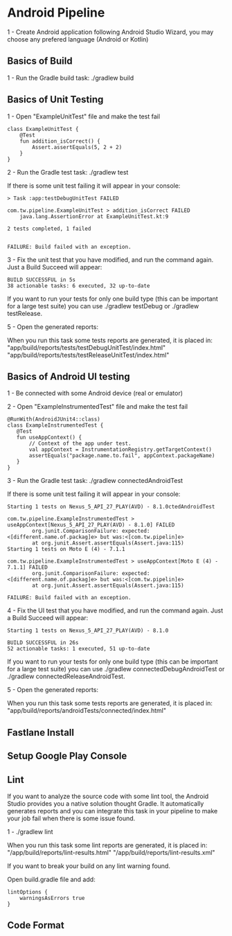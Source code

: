 # Android Pipeline

1 - Create Android application following Android Studio Wizard, 
you may choose any prefered language (Android or Kotlin)

## Basics of Build

1 - Run the Gradle build task: 
./gradlew build

## Basics of Unit Testing

1 - Open "ExampleUnitTest" file and make the test fail

 ```
 class ExampleUnitTest {
     @Test
     fun addition_isCorrect() {
         Assert.assertEquals(5, 2 + 2)
     }
 }
 ```

2 - Run the Gradle test task: 
./gradlew test

If there is some unit test failing it will appear in your console:

```
> Task :app:testDebugUnitTest FAILED

com.tw.pipeline.ExampleUnitTest > addition_isCorrect FAILED
    java.lang.AssertionError at ExampleUnitTest.kt:9

2 tests completed, 1 failed


FAILURE: Build failed with an exception.
```

3 - Fix the unit test that you have modified, and run the command again.
Just a Build Succeed will appear:

```
BUILD SUCCESSFUL in 5s
38 actionable tasks: 6 executed, 32 up-to-date
```

If you want to run your tests for only one build type (this can be important for a large test suite) you can use ./gradlew testDebug or ./gradlew testRelease.

5 - Open the generated reports:

When you run this task some tests reports are generated, it is placed in: 
"app/build/reports/tests/testDebugUnitTest/index.html"
"app/build/reports/tests/testReleaseUnitTest/index.html"


## Basics of Android UI testing

1 - Be connected with some Android device (real or emulator)

2 - Open "ExampleInstrumentedTest" file and make the test fail

 ```
@RunWith(AndroidJUnit4::class)
class ExampleInstrumentedTest {
    @Test
    fun useAppContext() {
        // Context of the app under test.
        val appContext = InstrumentationRegistry.getTargetContext()
        assertEquals("package.name.to.fail", appContext.packageName)
    }
}
 ```

3 - Run the Gradle test task: 
./gradlew connectedAndroidTest

If there is some unit test failing it will appear in your console:

```
Starting 1 tests on Nexus_5_API_27_PLAY(AVD) - 8.1.0ctedAndroidTest 

com.tw.pipeline.ExampleInstrumentedTest > useAppContext[Nexus_5_API_27_PLAY(AVD) - 8.1.0] FAILED 
        org.junit.ComparisonFailure: expected:<[different.name.of.packag]e> but was:<[com.tw.pipelin]e>
        at org.junit.Assert.assertEquals(Assert.java:115)
Starting 1 tests on Moto E (4) - 7.1.1

com.tw.pipeline.ExampleInstrumentedTest > useAppContext[Moto E (4) - 7.1.1] FAILED 
        org.junit.ComparisonFailure: expected:<[different.name.of.packag]e> but was:<[com.tw.pipelin]e>
        at org.junit.Assert.assertEquals(Assert.java:115)

FAILURE: Build failed with an exception.
```

4 - Fix the UI test that you have modified, and run the command again.
Just a Build Succeed will appear:

```
Starting 1 tests on Nexus_5_API_27_PLAY(AVD) - 8.1.0

BUILD SUCCESSFUL in 26s
52 actionable tasks: 1 executed, 51 up-to-date
```

If you want to run your tests for only one build type (this can be important for a large test suite) you can use ./gradlew connectedDebugAndroidTest or ./gradlew connectedReleaseAndroidTest.

5 - Open the generated reports:

When you run this task some tests reports are generated, it is placed in: 
"app/build/reports/androidTests/connected/index.html"

## Fastlane Install

## Setup Google Play Console

## Lint
If you want to analyze the source code with some lint tool, the Android Studio provides you a native solution thought Gradle.
It automatically generates reports and you can integrate this task in your pipeline to make your job fail when there is some
issue found. 

1 - ./gradlew lint

When you run this task some lint reports are generated, it is placed in: 
"/app/build/reports/lint-results.html"
"/app/build/reports/lint-results.xml"

If you want to break your build on any lint warning found.

Open build.gradle file and add:
```
lintOptions {
    warningsAsErrors true   
}
```

## Code Format
